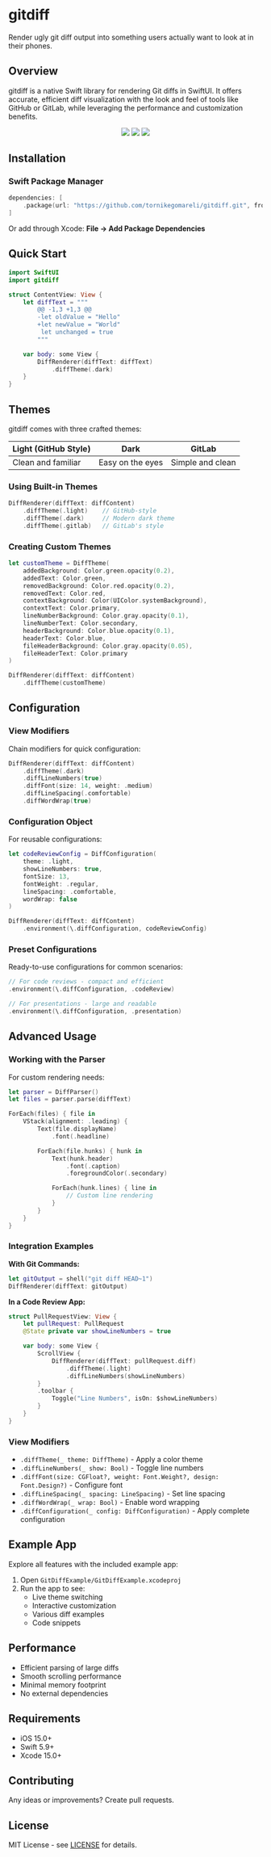 # gitdiff

Render ugly git diff output into something users actually want to look at in their phones.

## Overview

gitdiff is a native Swift library for rendering Git diffs in SwiftUI. It offers accurate, efficient diff visualization with the look and feel of tools like GitHub or GitLab, while leveraging the performance and customization benefits.

<p align="center">
  <img src="https://img.shields.io/badge/Swift-5.9+-orange.svg" />
  <img src="https://img.shields.io/badge/iOS-15.0+-blue.svg" />
  <img src="https://img.shields.io/badge/SwiftUI-Native-green.svg" />
</p>

## Installation

### Swift Package Manager

```swift
dependencies: [
    .package(url: "https://github.com/tornikegomareli/gitdiff.git", from: "0.0.1")
]
```

Or add through Xcode: **File → Add Package Dependencies**

## Quick Start

```swift
import SwiftUI
import gitdiff

struct ContentView: View {
    let diffText = """
        @@ -1,3 +1,3 @@
        -let oldValue = "Hello"
        +let newValue = "World"
         let unchanged = true
        """

    var body: some View {
        DiffRenderer(diffText: diffText)
            .diffTheme(.dark)
    }
}
```

## Themes

gitdiff comes with three crafted themes:

| Light (GitHub Style) | Dark | GitLab |
|---------------------|------|--------|
| Clean and familiar | Easy on the eyes | Simple and clean |

### Using Built-in Themes

```swift
DiffRenderer(diffText: diffContent)
    .diffTheme(.light)    // GitHub-style
    .diffTheme(.dark)     // Modern dark theme
    .diffTheme(.gitlab)   // GitLab's style
```

### Creating Custom Themes

```swift
let customTheme = DiffTheme(
    addedBackground: Color.green.opacity(0.2),
    addedText: Color.green,
    removedBackground: Color.red.opacity(0.2),
    removedText: Color.red,
    contextBackground: Color(UIColor.systemBackground),
    contextText: Color.primary,
    lineNumberBackground: Color.gray.opacity(0.1),
    lineNumberText: Color.secondary,
    headerBackground: Color.blue.opacity(0.1),
    headerText: Color.blue,
    fileHeaderBackground: Color.gray.opacity(0.05),
    fileHeaderText: Color.primary
)

DiffRenderer(diffText: diffContent)
    .diffTheme(customTheme)
```

## Configuration

### View Modifiers

Chain modifiers for quick configuration:

```swift
DiffRenderer(diffText: diffContent)
    .diffTheme(.dark)
    .diffLineNumbers(true)
    .diffFont(size: 14, weight: .medium)
    .diffLineSpacing(.comfortable)
    .diffWordWrap(true)
```

### Configuration Object

For reusable configurations:

```swift
let codeReviewConfig = DiffConfiguration(
    theme: .light,
    showLineNumbers: true,
    fontSize: 13,
    fontWeight: .regular,
    lineSpacing: .comfortable,
    wordWrap: false
)

DiffRenderer(diffText: diffContent)
    .environment(\.diffConfiguration, codeReviewConfig)
```

### Preset Configurations

Ready-to-use configurations for common scenarios:

```swift
// For code reviews - compact and efficient
.environment(\.diffConfiguration, .codeReview)

// For presentations - large and readable
.environment(\.diffConfiguration, .presentation)
```

## Advanced Usage

### Working with the Parser

For custom rendering needs:

```swift
let parser = DiffParser()
let files = parser.parse(diffText)

ForEach(files) { file in
    VStack(alignment: .leading) {
        Text(file.displayName)
            .font(.headline)

        ForEach(file.hunks) { hunk in
            Text(hunk.header)
                .font(.caption)
                .foregroundColor(.secondary)

            ForEach(hunk.lines) { line in
                // Custom line rendering
            }
        }
    }
}
```

### Integration Examples

**With Git Commands:**
```swift
let gitOutput = shell("git diff HEAD~1")
DiffRenderer(diffText: gitOutput)
```

**In a Code Review App:**
```swift
struct PullRequestView: View {
    let pullRequest: PullRequest
    @State private var showLineNumbers = true

    var body: some View {
        ScrollView {
            DiffRenderer(diffText: pullRequest.diff)
                .diffTheme(.light)
                .diffLineNumbers(showLineNumbers)
        }
        .toolbar {
            Toggle("Line Numbers", isOn: $showLineNumbers)
        }
    }
}
```
### View Modifiers

- `.diffTheme(_ theme: DiffTheme)` - Apply a color theme
- `.diffLineNumbers(_ show: Bool)` - Toggle line numbers
- `.diffFont(size: CGFloat?, weight: Font.Weight?, design: Font.Design?)` - Configure font
- `.diffLineSpacing(_ spacing: LineSpacing)` - Set line spacing
- `.diffWordWrap(_ wrap: Bool)` - Enable word wrapping
- `.diffConfiguration(_ config: DiffConfiguration)` - Apply complete configuration

## Example App

Explore all features with the included example app:

1. Open `GitDiffExample/GitDiffExample.xcodeproj`
2. Run the app to see:
   - Live theme switching
   - Interactive customization
   - Various diff examples
   - Code snippets

## Performance

- Efficient parsing of large diffs
- Smooth scrolling performance
- Minimal memory footprint
- No external dependencies

## Requirements

- iOS 15.0+
- Swift 5.9+
- Xcode 15.0+

## Contributing

Any ideas or improvements? Create pull requests.

## License

MIT License - see [LICENSE](LICENSE) for details.
